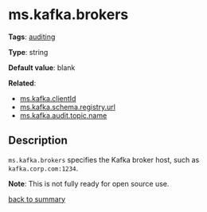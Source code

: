 # ms.kafka.brokers

**Tags**: 
[auditing](https://github.com/linkedin/data-integration-library/blob/master/docs/parameters/categories.md#auditing-properties)

**Type**: string

**Default value**: blank

**Related**:
- [ms.kafka.clientId](https://github.com/linkedin/data-integration-library/blob/master/docs/parameters/ms.kafka.clientId.md)
- [ms.kafka.schema.registry.url](https://github.com/linkedin/data-integration-library/blob/master/docs/parameters/ms.kafka.schema.registry.url.md)
- [ms.kafka.audit.topic.name](https://github.com/linkedin/data-integration-library/blob/master/docs/parameters/ms.kafka.audit.topic.name.md)

## Description

`ms.kafka.brokers` specifies the Kafka broker host, such as `kafka.corp.com:1234`.

**Note**: This is not fully ready for open source use. 


[back to summary](https://github.com/linkedin/data-integration-library/blob/master/docs/parameters/summary.md#mskafkabroker)

 